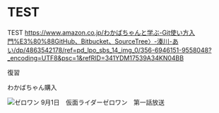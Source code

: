 # TEST
TEST
https://www.amazon.co.jp/わかばちゃんと学ぶ-Git使い方入門%E3%80%88GitHub、Bitbucket、SourceTree〉-湊川-あい/dp/4863542178/ref=pd_lpo_sbs_14_img_0/356-6946151-9558048?_encoding=UTF8&psc=1&refRID=341YDM17539A34KN04BB

復習

わかばちゃん購入


![ゼロワン](https://user-images.githubusercontent.com/54468393/64118403-8d5cb480-cdd2-11e9-93c2-5cfa28172718.jpg)
9月1日　仮面ライダーゼロワン　第一話放送
